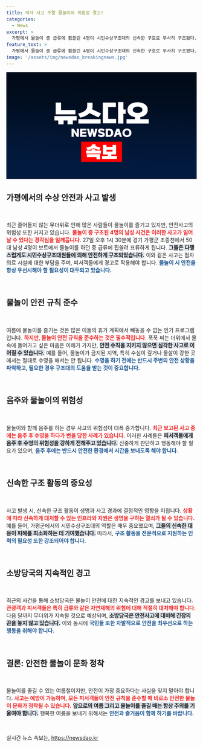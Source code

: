 ```yaml
---
title: 익사 사고 주말 물놀이의 위험성 경고!
categories:
  - News
excerpt: >
  가평에서 물놀이 중 급류에 휩쓸린 4명이 시민수상구조대의 신속한 구호로 무사히 구조됐다. 무더위 속 물놀이 사고가 잇따르는 가운데, 안전과 주의가 필수적이다.
feature_text: >
  가평에서 물놀이 중 급류에 휩쓸린 4명이 시민수상구조대의 신속한 구호로 무사히 구조됐다. 무더위 속 물놀이 사고가 잇따르는 가운데, 안전과 주의가 필수적이다.
image: '/assets/img/newsdao_breakingnews.jpg'
---
```


<p><img src="/assets/img/newsdao_breakingnews.jpg" alt="flaretime 속보" /></p>

<h2 data-ke-size="size26">가평에서의 수상 안전과 사고 발생</h2>

<p data-ke-size="size16">&nbsp;</p>

<p>최근 줄어들지 않는 무더위로 인해 많은 사람들이 물놀이를 즐기고 있지만, 안전사고의 위험성 또한 커지고 있습니다. <b><span style="color: #ee2323;">물놀이 중 구조된 4명의 남성 사건은 이러한 사고가 일어날 수 있다는 경각심을 일깨웁니다.</span></b> 27일 오후 1시 30분에 경기 가평군 조종천에서 50대 남성 4명이 보트에서 물놀이를 하던 중 급류에 휩쓸려 표류하게 됩니다. <b><span style="background-color: #21538527;">그들은 다행스럽게도 시민수상구조대원들에 의해 안전하게 구조되었습니다.</span></b> 이와 같은 사고는 점차 의료 시설에 대한 부담을 주며, 피서객들에게 경고로 작용해야 합니다. <b><span style="color: #1a5490;">물놀이 시 안전을 항상 우선시해야 할 필요성이 대두되고 있습니다.</span></b></p>

<p data-ke-size="size16">&nbsp;</p>

<h2 data-ke-size="size26">물놀이 안전 규칙 준수</h2>

<p data-ke-size="size16">&nbsp;</p>

<p>여름에 물놀이를 즐기는 것은 많은 이들의 휴가 계획에서 빼놓을 수 없는 인기 프로그램입니다. <b><span style="color: #ee2323;">하지만, 물놀이 안전 규칙을 준수하는 것은 필수적입니다.</span></b> 푹푹 찌는 더위에서 물속에 들어가고 싶은 마음은 이해가 가지만, <b><span style="background-color: #21538527;">안전 수칙을 지키지 않으면 심각한 사고로 이어질 수 있습니다.</span></b> 예를 들어, 물놀이가 금지된 지역, 특히 수심이 깊거나 물살이 강한 곳에서는 절대로 수영을 해서는 안 됩니다. <b><span style="color: #1a5490;">수영을 하기 전에는 반드시 주변의 안전 상황을 파악하고, 필요한 경우 구조대의 도움을 받는 것이 중요합니다.</span></b></p>

<p data-ke-size="size16">&nbsp;</p>

<h2 data-ke-size="size26">음주와 물놀이의 위험성</h2>

<p data-ke-size="size16">&nbsp;</p>

<p>물놀이와 함께 음주를 하는 경우 사고의 위험성이 대폭 증가합니다. <b><span style="color: #ee2323;">최근 보고된 사고 중에는 음주 후 수영을 하다가 변을 당한 사례가 있습니다.</span></b> 이러한 사례들은 <b><span style="background-color: #21538527;">피서객들에게 음주 후 수영의 위험성을 강하게 전해주고 있습니다.</span></b> 신중하게 판단하고 행동해야 할 필요가 있으며, <b><span style="color: #1a5490;">음주 후에는 반드시 안전한 환경에서 시간을 보내도록 해야 합니다.</span></b></p>

<p data-ke-size="size16">&nbsp;</p>

<h2 data-ke-size="size26">신속한 구조 활동의 중요성</h2>

<p data-ke-size="size16">&nbsp;</p>

<p>사고 발생 시, 신속한 구조 활동이 생명과 사고 경과에 결정적인 영향을 미칩니다. <b><span style="color: #ee2323;">상황에 따라 신속하게 대처할 수 있는 인프라와 자원은 생명을 구하는 열쇠가 될 수 있습니다.</span></b> 예를 들어, 가평군에서의 시민수상구조대의 역할은 매우 중요했으며, <b><span style="background-color: #21538527;">그들의 신속한 대응이 피해를 최소화하는 데 기여했습니다.</span></b> 따라서, <b><span style="color: #1a5490;">구조 활동을 전문적으로 지원하는 인력의 필요성 또한 강조되어야 합니다.</span></b></p>

<p data-ke-size="size16">&nbsp;</p>

<h2 data-ke-size="size26">소방당국의 지속적인 경고</h2>

<p data-ke-size="size16">&nbsp;</p>

<p>최근의 사건을 통해 소방당국은 물놀이 안전에 대한 지속적인 경고를 보내고 있습니다. <b><span style="color: #ee2323;">관광객과 피서객들은 특히 급류와 같은 자연재해의 위험에 대해 적절히 대처해야 합니다.</span></b> 다음 달까지 무더위가 지속될 것으로 예상되며, <b><span style="background-color: #21538527;">소방당국은 안전사고에 대비해 긴장의 끈을 놓지 않고 있습니다.</span></b> 이와 동시에 <b><span style="color: #1a5490;">국민들 또한 자발적으로 안전을 최우선으로 하는 행동을 취해야 합니다.</span></b></p>

<p data-ke-size="size16">&nbsp;</p>

<h2 data-ke-size="size26">결론: 안전한 물놀이 문화 정착</h2>

<p data-ke-size="size16">&nbsp;</p>

<p>물놀이를 즐길 수 있는 여름철이지만, 안전이 가장 중요하다는 사실을 잊지 말아야 합니다. <b><span style="color: #ee2323;">사고는 예방이 가능하며, 모든 피서객들이 안전 규칙을 준수할 때 비로소 안전한 물놀이 문화가 정착될 수 있습니다.</span></b> <b><span style="background-color: #21538527;">앞으로의 여름 그리고 물놀이를 즐길 때는 항상 주의를 기울여야 합니다.</span></b> 행복한 여름을 보내기 위해서는 <b><span style="color: #1a5490;">안전과 즐거움이 함께 하기를 바랍니다.</span></b></p>

<p data-ke-size="size16">&nbsp;</p>
실시간 뉴스 속보는, <a href="https://newsdao.kr" rel="dofollow">https://newsdao.kr</a>


